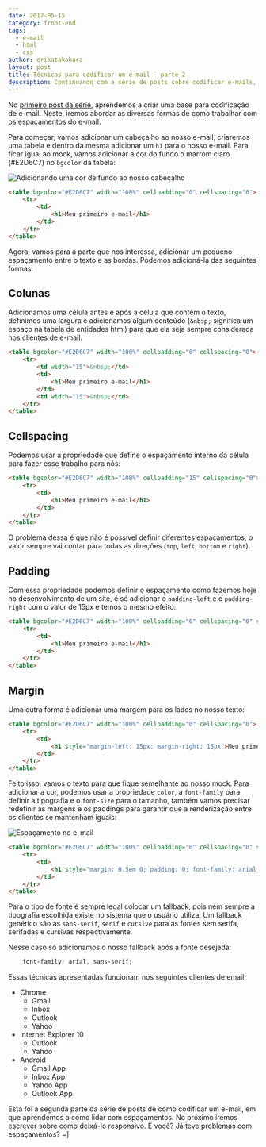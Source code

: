 ```yaml
---
date: 2017-05-15
category: front-end
tags:
  - e-mail
  - html
  - css
author: erikatakahara
layout: post
title: Técnicas para codificar um e-mail - parte 2
description: Continuando com a série de posts sobre codificar e-mails, você já teve problemas para adicionar espaçamentos? Ou com cliente de e-mail que não lê corretamente o que foi codificado? Nesse segundo post, vamos abordar diversas técnicas.
---
```


No [primeiro post da série](/tecnicas-para-codificar-um-e-mail/), aprendemos a criar uma base para codificação de e-mail. Neste, iremos abordar as diversas formas de como trabalhar com os espaçamentos do e-mail.

Para começar, vamos adicionar um cabeçalho ao nosso e-mail, criaremos uma tabela e dentro da mesma adicionar um `h1` para o nosso e-mail. Para ficar igual ao mock, vamos adicionar a cor do fundo o marrom claro (#E2D6C7) no `bgcolor` da tabela:

![Adicionando uma cor de fundo ao nosso cabeçalho](../images/tecnicas-para-codificar-um-e-mail-parte-2-1.png)

```HTML
<table bgcolor="#E2D6C7" width="100%" cellpadding="0" cellspacing="0">
    <tr>
        <td>
            <h1>Meu primeiro e-mail</h1>
        </td>
    </tr>
</table>
```

Agora, vamos para a parte que nos interessa, adicionar um pequeno espaçamento entre o texto e as bordas. Podemos adicioná-la das seguintes formas:

## Colunas

Adicionamos uma célula antes e após a célula que contém o texto, definimos uma largura e adicionamos algum conteúdo (`&nbsp;` significa um espaço na tabela de entidades html) para que ela seja sempre considerada nos clientes de e-mail.

```HTML
<table bgcolor="#E2D6C7" width="100%" cellpadding="0" cellspacing="0">
    <tr>
        <td width="15">&nbsp;</td>
        <td>
            <h1>Meu primeiro e-mail</h1>
        </td>
        <td width="15">&nbsp;</td>
    </tr>
</table>
```

## Cellspacing

Podemos usar a propriedade que define o espaçamento interno da célula para fazer esse trabalho para nós:

```HTML
<table bgcolor="#E2D6C7" width="100%" cellpadding="15" cellspacing="0">
    <tr>
        <td>
            <h1>Meu primeiro e-mail</h1>
        </td>
    </tr>
</table>
```
O problema dessa é que não é possível definir diferentes espaçamentos, o valor sempre vai contar para todas as direções (`top`, `left`, `bottom` e `right`).


## Padding

Com essa propriedade podemos definir o espaçamento como fazemos hoje no desenvolvimento de um site, é só adicionar o `padding-left` e o `padding-right` com o valor de 15px e temos o mesmo efeito:

```HTML
<table bgcolor="#E2D6C7" width="100%" cellpadding="0" cellspacing="0" style="padding-left: 15px; padding-right: 15px">
    <tr>
        <td>
            <h1>Meu primeiro e-mail</h1>
        </td>
    </tr>
</table>
```

## Margin

Uma outra forma é adicionar uma margem para os lados no nosso texto:

```HTML
<table bgcolor="#E2D6C7" width="100%" cellpadding="0" cellspacing="0">
    <tr>
        <td>
            <h1 style="margin-left: 15px; margin-right: 15px">Meu primeiro e-mail</h1>
        </td>
    </tr>
</table>
```

Feito isso, vamos o texto para que fique semelhante ao nosso mock. Para adicionar a cor, podemos usar a propriedade `color`, a `font-family` para definir a tipografia e o `font-size` para o tamanho, também vamos precisar redefinir as margens e os paddings para garantir que a renderização entre os clientes se mantenham iguais:

![Espaçamento no e-mail](../images/tecnicas-para-codificar-um-e-mail-parte-2-2.png)

```HTML
<table bgcolor="#E2D6C7" width="100%" cellpadding="0" cellspacing="0" style="padding-left: 15px; padding-right: 15px">
    <tr>
        <td>
            <h1 style="margin: 0.5em 0; padding: 0; font-family: arial; color:  #7F674D; font-size: 2em">Meu primeiro e-mail</h1>
        </td>
    </tr>
</table>
```

Para o tipo de fonte é sempre legal colocar um fallback, pois nem sempre a tipografia escolhida existe no sistema que o usuário utiliza. Um fallback genérico são as `sans-serif`, `serif` e `cursive` para as fontes sem serifa, serifadas e cursivas respectivamente.

Nesse caso só adicionamos o nosso fallback após a fonte desejada:

```CSS
    font-family: arial, sans-serif;
```

Essas técnicas apresentadas funcionam nos seguintes clientes de email:

- Chrome
    - Gmail
    - Inbox
    - Outlook
    - Yahoo
- Internet Explorer 10
    - Outlook
    - Yahoo
- Android
    - Gmail App
    - Inbox App
    - Yahoo App
    - Outlook App

Esta foi a segunda parte da série de posts de como codificar um e-mail, em que aprendemos a como lidar com espaçamentos. No próximo iremos escrever sobre como deixá-lo responsivo. E você? Já teve problemas com espaçamentos? =]
